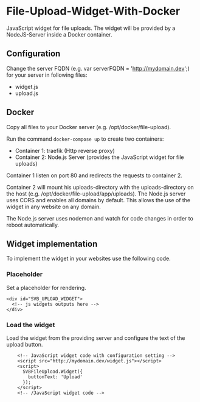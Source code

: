 # File-Upload-Widget-With-Docker
JavaScript widget for file uploads. The widget will be provided by a NodeJS-Server inside a Docker container. 

## Configuration
Change the server FQDN (e.g. var serverFQDN = 'http://mydomain.dev';) for your server in following files:
- widget.js
- upload.js

## Docker
Copy all files to your Docker server (e.g. /opt/docker/file-upload).

Run the command ``docker-compose up`` to create two containers:
- Container 1: traefik (Http reverse proxy)
- Container 2: Node.js Server (provides the JavaScript widget for file uploads)

Container 1 listen on port 80 and redirects the requests to container 2.

Container 2 will mount his uploads-directory with the uploads-directory on the host (e.g. /opt/docker/file-upload/app/uploads).
The Node.js server uses CORS and enables all domains by default. This allows the use of the widget in any website on any domain.

The Node.js server uses nodemon and watch for code changes in order to reboot automatically.


## Widget implementation
To implement the widget in your websites use the following code.

### Placeholder
Set a placeholder for rendering.

````
<div id="SVB_UPLOAD_WIDGET">
  <!-- js widgets outputs here -->
</div>
````

### Load the widget
Load the widget from the providing server and configure the text of the upload button.

````
    <!-- JavaScript widget code with configuration setting -->
    <script src="http://mydomain.dev/widget.js"></script>
    <script>
      SVBFileUpload.Widget({
        buttonText: 'Upload'
      });
    </script> 
    <!-- /JavaScript widget code -->
````


